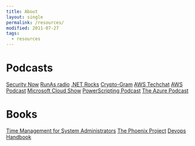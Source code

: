 ```yaml
---
title: About
layout: single
permalink: /resources/
modified: 2011-07-27
tags:
  - resources
---
```


# Podcasts
[Security Now]
[RunAs radio]
[.NET Rocks]
[Crypto-Gram]
[AWS Techchat]
[AWS Podcast]
[Microsoft Cloud Show]
[PowerScripting Podcast]
[The Azure Podcast]

# Books
[Time Management for System Administrators]
[The Phoenix Project]
[Devops Handbook]



[Security Now]: https://twit.tv/shows/security-now
[RunAs Radio]: http://www.runasradio.com/
[.NET Rocks]: https://www.dotnetrocks.com/
[Crypto-Gram]: http://crypto-gram.libsyn.com/
[AWS Techchat]: https://aws.amazon.com/podcasts/aws-techchat/
[AWS Podcast]: https://aws.amazon.com/podcasts/aws-podcast/
[Microsoft Cloud Show]: http://www.microsoftcloudshow.com/
[PowerScripting Podcast]: https://powershell.org/category/podcast/
[The Azure Podcast]: http://azpodcast.azurewebsites.net/

[Time Management for System Administrators]: http://shop.oreilly.com/product/9780596007836.do
[The Phoenix Project]: https://www.amazon.co.uk/Phoenix-Project-DevOps-Helping-Business-ebook/dp/B00AZRBLHO
[Devops Handbook]: https://www.amazon.co.uk/Devops-Handbook-World-Class-Reliability-Organizations/dp/1942788002